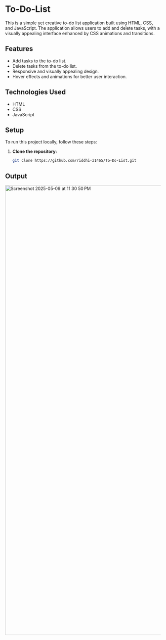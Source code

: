 # To-Do-List

This is a simple yet creative to-do list application built using HTML, CSS, and JavaScript. The application allows users to add and delete tasks, with a visually appealing interface enhanced by CSS animations and transitions.

## Features

- Add tasks to the to-do list.
- Delete tasks from the to-do list.
- Responsive and visually appealing design.
- Hover effects and animations for better user interaction.

## Technologies Used

- HTML
- CSS
- JavaScript

## Setup

To run this project locally, follow these steps:

1. **Clone the repository:**

   ```bash
   git clone https://github.com/riddhi-z1465/To-Do-List.git
## Output



<img width="1455" alt="Screenshot 2025-05-09 at 11 30 50 PM" src="https://github.com/user-attachments/assets/64a69756-dbe3-4384-afac-2170dde320c8" />
